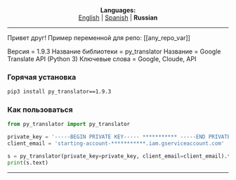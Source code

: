 
<p align="center"><b>Languages:</b><br /><a href="https://github.com/markolofsen/py_translator/blob/master/README.md">English</a> | <a href="https://github.com/markolofsen/py_translator/blob/master/README_es.md">Spanish</a> | <b>Russian</b></p>

---

Привет друг!
Пример переменной для репо: [[any_repo_var]]

Версия = 1.9.3
Название библиотеки = py_translator
Название = Google Translate API (Python 3)
Ключевые слова = Google, Cloude, API

### Горячая установка

```sh
pip3 install py_translator==1.9.3
```


### Как пользоваться

```python
from py_translator import py_translator

private_key = '-----BEGIN PRIVATE KEY----- *********** -----END PRIVATE KEY-----'
client_email = 'starting-account-***********.iam.gserviceaccount.com'

s = py_translator(private_key=private_key, client_email=client_email).translate(text="Hello new world!", target_language='cn')
print(s.text)

```



---

